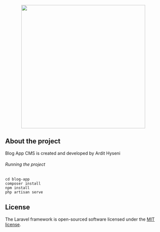 <p align="center"><a href="https://laravel.com" target="_blank"><img src="https://raw.githubusercontent.com/laravel/art/master/logo-lockup/5%20SVG/2%20CMYK/1%20Full%20Color/laravel-logolockup-cmyk-red.svg" width="400"></a></p>



## About the project

Blog App CMS is created and developed by Ardit Hyseni

###### Running the project
```
cd blog-app
composer install
npm install
php artisan serve
```

## License

The Laravel framework is open-sourced software licensed under the [MIT license](https://opensource.org/licenses/MIT).
